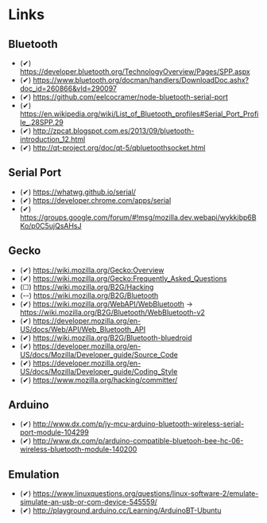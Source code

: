 Links
===

Bluetooth
---

- (✔) https://developer.bluetooth.org/TechnologyOverview/Pages/SPP.aspx
- (✔) https://www.bluetooth.org/docman/handlers/DownloadDoc.ashx?doc_id=260866&vId=290097
- (✔) 
https://github.com/eelcocramer/node-bluetooth-serial-port
- (✔) 
https://en.wikipedia.org/wiki/List_of_Bluetooth_profiles#Serial_Port_Profile_.28SPP.29
- (✔) http://zpcat.blogspot.com.es/2013/09/bluetooth-introduction_12.html
- (✔) http://qt-project.org/doc/qt-5/qbluetoothsocket.html

Serial Port
---

- (✔) https://whatwg.github.io/serial/
- (✔) https://developer.chrome.com/apps/serial
- (✔) 
https://groups.google.com/forum/#!msg/mozilla.dev.webapi/wykkibp6BKo/p0C5ujQsAHsJ


Gecko
---

- (✔) https://wiki.mozilla.org/Gecko:Overview
- (✔) https://wiki.mozilla.org/Gecko:Frequently_Asked_Questions
- (☐) https://wiki.mozilla.org/B2G/Hacking
- (--) https://wiki.mozilla.org/B2G/Bluetooth
- (✔) https://wiki.mozilla.org/WebAPI/WebBluetooth -> 
https://wiki.mozilla.org/B2G/Bluetooth/WebBluetooth-v2
- (✔) 
https://developer.mozilla.org/en-US/docs/Web/API/Web_Bluetooth_API
- (✔)  https://wiki.mozilla.org/B2G/Bluetooth-bluedroid
- (✔) 
https://developer.mozilla.org/en-US/docs/Mozilla/Developer_guide/Source_Code
- (✔) 
https://developer.mozilla.org/en-US/docs/Mozilla/Developer_guide/Coding_Style
- (✔) https://www.mozilla.org/hacking/committer/

Arduino
---

- (✔) http://www.dx.com/p/jy-mcu-arduino-bluetooth-wireless-serial-port-module-104299
- (✔) http://www.dx.com/p/arduino-compatible-bluetooh-bee-hc-06-wireless-bluetooth-module-140200

Emulation
---

- (✔) 
https://www.linuxquestions.org/questions/linux-software-2/emulate-simulate-an-usb-or-com-device-545559/
- (✔) http://playground.arduino.cc/Learning/ArduinoBT-Ubuntu
